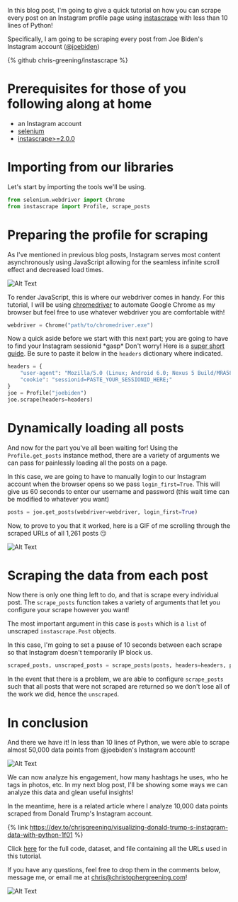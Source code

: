 In this blog post, I'm going to give a quick tutorial on how you can scrape every post on an Instagram profile page using [instascrape](https://github.com/chris-greening/instascrape) with less than 10 lines of Python! 

Specifically, I am going to be scraping every post from Joe Biden's Instagram account ([@joebiden](https://www.instagram.com/joebiden/?hl=en))

{% github chris-greening/instascrape %}

# Prerequisites for those of you following along at home
- an Instagram account  
- [selenium](https://selenium-python.readthedocs.io/)
- [instascrape>=2.0.0](https://github.com/chris-greening/instascrape/releases/tag/v2.0.0)

# Importing from our libraries 

Let's start by importing the tools we'll be using.

```python
from selenium.webdriver import Chrome 
from instascrape import Profile, scrape_posts
```

# Preparing the profile for scraping

As I've mentioned in previous blog posts, Instagram serves most content asynchronously using JavaScript allowing for the seamless infinite scroll effect and decreased load times. 

![Alt Text](https://dev-to-uploads.s3.amazonaws.com/i/s166cn48bt1441mxlkbe.gif)

To render JavaScript, this is where our webdriver comes in handy. For this tutorial, I will be using [chromedriver](https://chromedriver.chromium.org/) to automate Google Chrome as my browser but feel free to use whatever webdriver you are comfortable with!  

```python 
webdriver = Chrome("path/to/chromedriver.exe")
```

Now a quick aside before we start with this next part; you are going to have to find your Instagram sessionid \*gasp\* Don't worry! Here is a [super short guide](http://valvepress.com/how-to-get-instagram-session-cookie/). Be sure to paste it below in the `headers` dictionary where indicated. 

```python
headers = {
    "user-agent": "Mozilla/5.0 (Linux; Android 6.0; Nexus 5 Build/MRA58N) AppleWebKit/537.36 (KHTML, like Gecko) Chrome/87.0.4280.88 Mobile Safari/537.36 Edg/87.0.664.57",
    "cookie": "sessionid=PASTE_YOUR_SESSIONID_HERE;"
}
joe = Profile("joebiden")
joe.scrape(headers=headers)
```

# Dynamically loading all posts 

And now for the part you've all been waiting for! Using the `Profile.get_posts` instance method, there are a variety of arguments we can pass for painlessly loading all the posts on a page. 

In this case, we are going to have to manually login to our Instagram account when the browser opens so we pass `login_first=True`. This will give us 60 seconds to enter our username and password (this wait time can be modified to whatever you want)

```python
posts = joe.get_posts(webdriver=webdriver, login_first=True)
```

Now, to prove to you that it worked, here is a GIF of me scrolling through the scraped URLs of all 1,261 posts :smirk: 

![Alt Text](https://dev-to-uploads.s3.amazonaws.com/i/kkxgsml7xatpjujza8wq.gif)

# Scraping the data from each post 

Now there is only one thing left to do, and that is scrape every individual post. The `scrape_posts` function takes a variety of arguments that let you configure your scrape however you want! 

The most important argument in this case is `posts` which is a `list` of unscraped `instascrape.Post` objects. 

In this case, I'm going to set a pause of 10 seconds between each scrape so that Instagram doesn't temporarily IP block us. 

```python
scraped_posts, unscraped_posts = scrape_posts(posts, headers=headers, pause=10, silent=False)
```

In the event that there is a problem, we are able to configure `scrape_posts` such that all posts that were not scraped are returned so we don't lose all of the work we did, hence the `unscraped`. 

# In conclusion 
And there we have it! In less than 10 lines of Python, we were able to scrape almost 50,000 data points from @joebiden's Instagram account! 

![Alt Text](https://dev-to-uploads.s3.amazonaws.com/i/2wfu0doof41pae8avim3.png)

We can now analyze his engagement, how many hashtags he uses, who he tags in photos, etc. In my next blog post, I'll be showing some ways we can analyze this data and glean useful insights! 

In the meantime, here is a related article where I analyze 10,000 data points scraped from Donald Trump's Instagram account. 

{% link https://dev.to/chrisgreening/visualizing-donald-trump-s-instagram-data-with-python-1f01 %}

Click [here](https://github.com/chris-greening/instascrape/tree/master/tutorial/examples/JoeBiden) for the full code, dataset, and file containing all the URLs used in this tutorial. 

If you have any questions, feel free to drop them in the comments below, message me, or email me at chris@christophergreening.com!

![Alt Text](https://dev-to-uploads.s3.amazonaws.com/i/fxi3v27am3jm2xihyp3j.png)